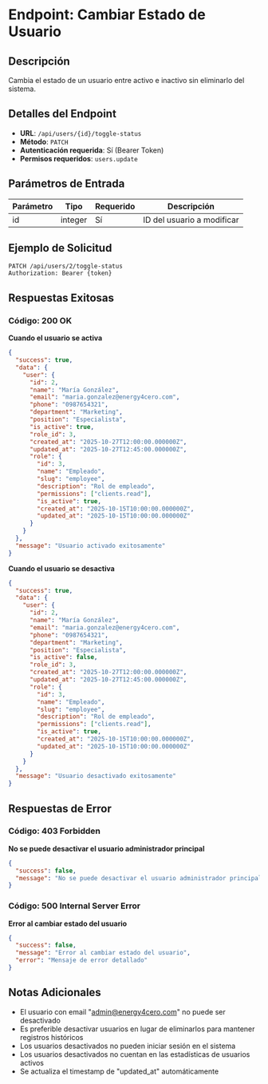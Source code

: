 # Endpoint: Cambiar Estado de Usuario

## Descripción
Cambia el estado de un usuario entre activo e inactivo sin eliminarlo del sistema.

## Detalles del Endpoint
- **URL**: `/api/users/{id}/toggle-status`
- **Método**: `PATCH`
- **Autenticación requerida**: Sí (Bearer Token)
- **Permisos requeridos**: `users.update`

## Parámetros de Entrada

| Parámetro | Tipo | Requerido | Descripción |
|-----------|------|-----------|-------------|
| id | integer | Sí | ID del usuario a modificar |

## Ejemplo de Solicitud
```http
PATCH /api/users/2/toggle-status
Authorization: Bearer {token}
```

## Respuestas Exitosas

### Código: 200 OK
**Cuando el usuario se activa**
```json
{
  "success": true,
  "data": {
    "user": {
      "id": 2,
      "name": "María González",
      "email": "maria.gonzalez@energy4cero.com",
      "phone": "0987654321",
      "department": "Marketing",
      "position": "Especialista",
      "is_active": true,
      "role_id": 3,
      "created_at": "2025-10-27T12:00:00.000000Z",
      "updated_at": "2025-10-27T12:45:00.000000Z",
      "role": {
        "id": 3,
        "name": "Empleado",
        "slug": "employee",
        "description": "Rol de empleado",
        "permissions": ["clients.read"],
        "is_active": true,
        "created_at": "2025-10-15T10:00:00.000000Z",
        "updated_at": "2025-10-15T10:00:00.000000Z"
      }
    }
  },
  "message": "Usuario activado exitosamente"
}
```

**Cuando el usuario se desactiva**
```json
{
  "success": true,
  "data": {
    "user": {
      "id": 2,
      "name": "María González",
      "email": "maria.gonzalez@energy4cero.com",
      "phone": "0987654321",
      "department": "Marketing",
      "position": "Especialista",
      "is_active": false,
      "role_id": 3,
      "created_at": "2025-10-27T12:00:00.000000Z",
      "updated_at": "2025-10-27T12:45:00.000000Z",
      "role": {
        "id": 3,
        "name": "Empleado",
        "slug": "employee",
        "description": "Rol de empleado",
        "permissions": ["clients.read"],
        "is_active": true,
        "created_at": "2025-10-15T10:00:00.000000Z",
        "updated_at": "2025-10-15T10:00:00.000000Z"
      }
    }
  },
  "message": "Usuario desactivado exitosamente"
}
```

## Respuestas de Error

### Código: 403 Forbidden
**No se puede desactivar el usuario administrador principal**
```json
{
  "success": false,
  "message": "No se puede desactivar el usuario administrador principal"
}
```

### Código: 500 Internal Server Error
**Error al cambiar estado del usuario**
```json
{
  "success": false,
  "message": "Error al cambiar estado del usuario",
  "error": "Mensaje de error detallado"
}
```

## Notas Adicionales
- El usuario con email "admin@energy4cero.com" no puede ser desactivado
- Es preferible desactivar usuarios en lugar de eliminarlos para mantener registros históricos
- Los usuarios desactivados no pueden iniciar sesión en el sistema
- Los usuarios desactivados no cuentan en las estadísticas de usuarios activos
- Se actualiza el timestamp de "updated_at" automáticamente

